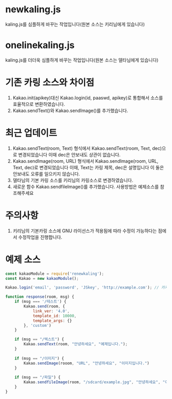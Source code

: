 # newkaling.js
kaling.js를 심플하게 바꾸는 작업입니다(원본 소스는 키리님에게 있습니다)

# onelinekaling.js
kaling.js를 더더욱 심플하게 바꾸는 작업입니다(원본 소스는 델타님에게 있습니다)

# 기존 카링 소스와 차이점
1. Kakao.init(apikey)대신 Kakao.login(id, paaswd, apikey)로 통합해서 소스를 효율적으로 변환하였습니다.
2. Kakao.sendText()와 Kakao.sendImage()를 추가했습니다.

# 최근 업데이트
1. Kakao.sendText(room, Text) 형식에서 Kakao.sendText(room, Text, dec)으로 변경되었습니다 이때 dec은 안보내도 상관이 없습니다.
2. Kakao.sendImage(room, URL) 형식에서 Kakao.sendImage(room, URL, Text, dec)로 변경되었습니다 이때, Text는 카링 제목, dec은 설명입니다 이 둘은 안보내도 오류를 일으키지 않습니다.
3. 델타님의 기본 카링 소스를 키리님의 카링소스로 변경하였습니다.
4. 새로운 함수 Kakao.sendfileImage()를 추가했습니다. 사용방법은 예제소스를 참조해주세요

# 주의사항
1. 키리님의 기본카링 소스에 GNU 라이선스가 적용됨에 따라 수정이 가능하다는 점에서 수정작업을 진행합니다.

# 예제 소스
```javascript
const kakaoModule = require('renewkaling');
const Kakao = new kakaoModule();

Kakao.login('email', 'password', 'JSkey', 'http://example.com'); // 카카오링크를 보낼 계정의 이메일과 비밀번호, 자바스크립트 키, Web 플랫폼에 등록한 도메인

function response(room, msg) {
    if (msg === '/테스트') {
        Kakao.send(room, {
            link_ver: '4.0',
            template_id: 10000,
            template_args: {}
        }, 'custom')
    }

    if (msg == "/텍스트") {
        Kakao.sendText(room, "안녕하세요", "예제입니다.");
    }
    
    if (msg == "/이미지") {
        Kakao.sendImage(rooom, "URL", "안녕하세요", "이미지입니다.")
    }
    
    if (msg == "/파일") {
        Kakao.sendfileImage(room, "/sdcard/example.jpg", "안녕하세요", "이미지 전송 테스트")
    }
}

```
